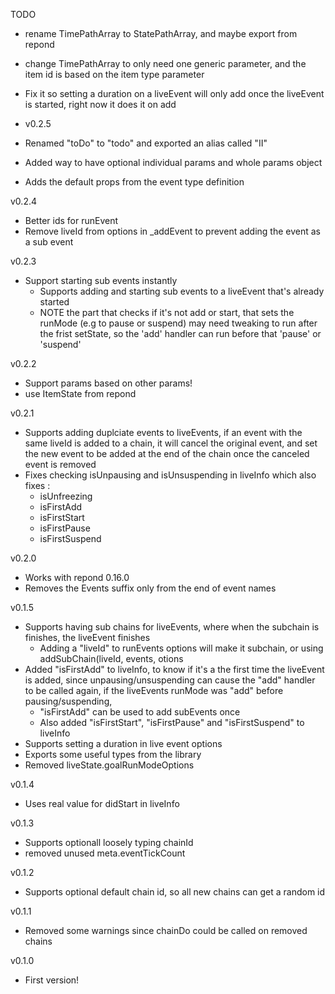 TODO

- rename TimePathArray to StatePathArray, and maybe export from repond
- change TimePathArray to only need one generic parameter, and the item id is based on the item type parameter
- Fix it so setting a duration on a liveEvent will only add once the liveEvent is started, right now it does it on add

- v0.2.5
- Renamed "toDo" to "todo" and exported an alias called "II"
- Added way to have optional individual params and whole params object
- Adds the default props from the event type definition

v0.2.4

- Better ids for runEvent
- Remove liveId from options in \_addEvent to prevent adding the event as a sub event

v0.2.3

- Support starting sub events instantly
  - Supports adding and starting sub events to a liveEvent that's already started
  - NOTE the part that checks if it's not add or start, that sets the runMode (e.g to pause or suspend) may need tweaking to run after the frist setState, so the 'add' handler can run before that 'pause' or 'suspend'

v0.2.2

- Support params based on other params!
- use ItemState from repond

v0.2.1

- Supports adding duplciate events to liveEvents, if an event with the same liveId is added to a chain, it will cancel the original event, and set the new event to be added at the end of the chain once the canceled event is removed
- Fixes checking isUnpausing and isUnsuspending in liveInfo which also fixes :
  - isUnfreezing
  - isFirstAdd
  - isFirstStart
  - isFirstPause
  - isFirstSuspend

v0.2.0

- Works with repond 0.16.0
- Removes the Events suffix only from the end of event names

v0.1.5

- Supports having sub chains for liveEvents, where when the subchain is finishes, the liveEvent finishes
  - Adding a "liveId" to runEvents options will make it subchain, or using addSubChain(liveId, events, otions
- Added "isFirstAdd" to liveInfo, to know if it's a the first time the liveEvent is added, since unpausing/unsuspending can cause the "add" handler to be called again, if the liveEvents runMode was "add" before pausing/suspending,
  - "isFirstAdd" can be used to add subEvents once
  - Also added "isFirstStart", "isFirstPause" and "isFirstSuspend" to liveInfo
- Supports setting a duration in live event options
- Exports some useful types from the library
- Removed liveState.goalRunModeOptions

v0.1.4

- Uses real value for didStart in liveInfo

v0.1.3

- Supports optionall loosely typing chainId
- removed unused meta.eventTickCount

v0.1.2

- Supports optional default chain id, so all new chains can get a random id

v0.1.1

- Removed some warnings since chainDo could be called on removed chains

v0.1.0

- First version!

